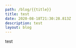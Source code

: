 ```yaml
---
path: /blog/{{title}}
title: test
date: 2020-08-18T21:30:28.813Z
description: test
layout: blog
---
```

test